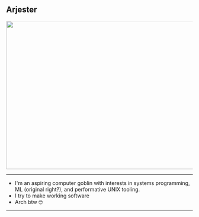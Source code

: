 ## Arjester

<img src="https://github.com/cat-milk/Anime-Girls-Holding-Programming-Books/blob/master/Rust/Suigintou_The_Rust_Lang.jpg" width=1000 height=400/>

---

- I'm an aspiring computer goblin with interests in systems programming, ML (original right?), and performative UNIX tooling. 
- I try to make working software
- Arch btw 🤓
--- 

